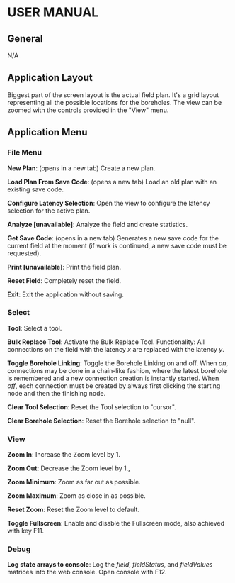 # USER MANUAL

## General

N/A

## Application Layout

Biggest part of the screen layout is the actual field plan. It's a grid layout representing all the possible locations for the boreholes. The view can be zoomed with the controls provided in the "View" menu.

## Application Menu

### File Menu

**New Plan**: (opens in a new tab) Create a new plan.

**Load Plan From Save Code**: (opens a new tab) Load an old plan with an existing save code.

**Configure Latency Selection**: Open the view to configure the latency selection for the active plan.

**Analyze [unavailable]**: Analyze the field and create statistics.

**Get Save Code**: (opens in a new tab) Generates a new save code for the current field at the moment (if work is continued, a new save code must be requested).

**Print [unavailable]**: Print the field plan.

**Reset Field**: Completely reset the field.

**Exit**: Exit the application without saving.

### Select

**Tool**: Select a tool.

**Bulk Replace Tool**: Activate the Bulk Replace Tool. Functionality: All connections on the field with the latency _x_ are replaced with the latency _y_.

**Toggle Borehole Linking**: Toggle the Borehole Linking on and off. When _on_, connections may be done in a chain-like fashion, where the latest borehole is remembered and a new connection creation is instantly started. When _off_, each connection must be created by always first clicking the starting node and then the finishing node.

**Clear Tool Selection**: Reset the Tool selection to "cursor".

**Clear Borehole Selection**: Reset the Borehole selection to "null".

### View

**Zoom In**: Increase the Zoom level by 1.

**Zoom Out**: Decrease the Zoom level by 1.,

**Zoom Minimum**: Zoom as far out as possible.

**Zoom Maximum**: Zoom as close in as possible.

**Reset Zoom**: Reset the Zoom level to default.

**Toggle Fullscreen**: Enable and disable the Fullscreen mode, also achieved with key F11.

### Debug

**Log state arrays to console**: Log the _field_, _fieldStatus_, and _fieldValues_ matrices into the web console. Open console with F12.

